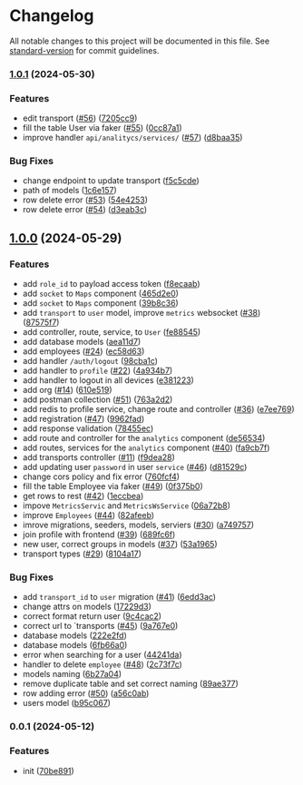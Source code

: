 # Changelog

All notable changes to this project will be documented in this file. See [standard-version](https://github.com/conventional-changelog/standard-version) for commit guidelines.

### [1.0.1](https://github.com/routelink/server/compare/v1.0.0...v1.0.1) (2024-05-30)


### Features

* edit transport ([#56](https://github.com/routelink/server/issues/56)) ([7205cc9](https://github.com/routelink/server/commit/7205cc97719b310e47974873aab6b186513f9794))
* fill the table User via faker ([#55](https://github.com/routelink/server/issues/55)) ([0cc87a1](https://github.com/routelink/server/commit/0cc87a11986532b5707f3a0f7978f78497367ea7))
* improve handler `api/analitycs/services/` ([#57](https://github.com/routelink/server/issues/57)) ([d8baa35](https://github.com/routelink/server/commit/d8baa3505cc38837b853add981dca8bb02f2d77e))


### Bug Fixes

* change endpoint to update transport ([f5c5cde](https://github.com/routelink/server/commit/f5c5cde4a7133bc735ed7a4f5969b787eb3b3688))
* path of models ([1c6e157](https://github.com/routelink/server/commit/1c6e1579baa856a3b2a770aefd665db8210bfc9f))
* row delete error ([#53](https://github.com/routelink/server/issues/53)) ([54e4253](https://github.com/routelink/server/commit/54e4253975bd0e873e3dfa0280dc1deba3953611))
* row delete error ([#54](https://github.com/routelink/server/issues/54)) ([d3eab3c](https://github.com/routelink/server/commit/d3eab3c59e19f1e2ee87f0fc203c11995cd7749e))

## [1.0.0](https://github.com/routelink/server/compare/v0.0.1...v1.0.0) (2024-05-29)

### Features

- add `role_id` to payload access token ([f8ecaab](https://github.com/routelink/server/commit/f8ecaab5b212c41d0dd269664b5b995cdf38bc36))
- add `socket` to `Maps` component ([465d2e0](https://github.com/routelink/server/commit/465d2e0e513afde3ff12d699adc9ab35423474c4))
- add `socket` to `Maps` component ([39b8c36](https://github.com/routelink/server/commit/39b8c368c479cf74bee61a7b061034871e390e99))
- add `transport` to `user` model, improve `metrics` websocket ([#38](https://github.com/routelink/server/issues/38)) ([87575f7](https://github.com/routelink/server/commit/87575f7600f7a6bdd965fbe86a0e1d824e8ea0b4))
- add controller, route, service, to `User` ([fe88545](https://github.com/routelink/server/commit/fe8854532318d49947750e69e84b7154c98498eb))
- add database models ([aea11d7](https://github.com/routelink/server/commit/aea11d76d664d9d0cbe85fc4932e0e43572678cf))
- add employees ([#24](https://github.com/routelink/server/issues/24)) ([ec58d63](https://github.com/routelink/server/commit/ec58d630ec65894fb5236228542741023a4129d9))
- add handler `/auth/logout` ([98cba1c](https://github.com/routelink/server/commit/98cba1cc8a7e34823ca62d3fe2286324f4fb2a68))
- add handler to `profile` ([#22](https://github.com/routelink/server/issues/22)) ([4a934b7](https://github.com/routelink/server/commit/4a934b746bcf7b02c8cd4d782e53707dd4a950db))
- add handler to logout in all devices ([e381223](https://github.com/routelink/server/commit/e3812230e3efc023709bf95899437363474291bb))
- add org ([#14](https://github.com/routelink/server/issues/14)) ([610e519](https://github.com/routelink/server/commit/610e5190b17e62dd2dbf4a35bdab056521c096d1))
- add postman collection ([#51](https://github.com/routelink/server/issues/51)) ([763a2d2](https://github.com/routelink/server/commit/763a2d2347227fa55b9af22eb544015b814fbf3d))
- add redis to profile service, change route and controller ([#36](https://github.com/routelink/server/issues/36)) ([e7ee769](https://github.com/routelink/server/commit/e7ee7696b2668d7804770ee04def0e364558ea79))
- add registration ([#47](https://github.com/routelink/server/issues/47)) ([9962fad](https://github.com/routelink/server/commit/9962fad66c25dcbf59dde473b0984f932de4fb1c))
- add response validation ([78455ec](https://github.com/routelink/server/commit/78455ec905be92e81502f520b734758fd475ba3d))
- add route and controller for the `analytics` component ([de56534](https://github.com/routelink/server/commit/de56534cbd8527d0243852bd5af7fb0ff8ac8a28))
- add routes, services for the `analytics` component ([#40](https://github.com/routelink/server/issues/40)) ([fa9cb7f](https://github.com/routelink/server/commit/fa9cb7f049080890ebc02d9ff2603add1378e79d))
- add transports controller ([#11](https://github.com/routelink/server/issues/11)) ([f9dea28](https://github.com/routelink/server/commit/f9dea28d680a1b641826f8d3092e773ac89124e6))
- add updating user `password` in user `service` ([#46](https://github.com/routelink/server/issues/46)) ([d81529c](https://github.com/routelink/server/commit/d81529c9f0382d377680542d5dc12fc9b6302094))
- change cors policy and fix error ([760fcf4](https://github.com/routelink/server/commit/760fcf4a691e30a7fb7b62e47e42627872876458))
- fill the table Employee via faker ([#49](https://github.com/routelink/server/issues/49)) ([0f375b0](https://github.com/routelink/server/commit/0f375b0646a2f798d7bbf16b97ab7012626b6fad))
- get rows to rest ([#42](https://github.com/routelink/server/issues/42)) ([1eccbea](https://github.com/routelink/server/commit/1eccbeacb802d45ce18fb1015845bbc18cf62c34))
- impove `MetricsServic` and `MetricsWsService` ([06a72b8](https://github.com/routelink/server/commit/06a72b8f7899dc7599de7272f088f1aac28d567b))
- improve `Employees` ([#44](https://github.com/routelink/server/issues/44)) ([82afeeb](https://github.com/routelink/server/commit/82afeebfc1b8d4ff967dcabb96c87545681be496))
- imrove migrations, seeders, models, serviers ([#30](https://github.com/routelink/server/issues/30)) ([a749757](https://github.com/routelink/server/commit/a74975732bcf728e8b021a9472363cde71c4f1f7))
- join profile with frontend ([#39](https://github.com/routelink/server/issues/39)) ([689fc6f](https://github.com/routelink/server/commit/689fc6f64abc24eb34c846c75c1defa09939f1c8))
- new user, correct groups in models ([#37](https://github.com/routelink/server/issues/37)) ([53a1965](https://github.com/routelink/server/commit/53a1965d7c37618c0c3912294658a7d7b9a57780))
- transport types ([#29](https://github.com/routelink/server/issues/29)) ([8104a17](https://github.com/routelink/server/commit/8104a1713dca7399b54850a6a3fcfd87d5b070eb))

### Bug Fixes

- add `transport_id` to `user` migration ([#41](https://github.com/routelink/server/issues/41)) ([6edd3ac](https://github.com/routelink/server/commit/6edd3aced9a937c4edd5a88eab6848338930e833))
- change attrs on models ([17229d3](https://github.com/routelink/server/commit/17229d351a8e62bc141cce0782fd86f60db3ec78))
- correct format return user ([9c4cac2](https://github.com/routelink/server/commit/9c4cac2507079d40bba7a15a1416b5fd20ed8b39))
- correct url to `transports ([#45](https://github.com/routelink/server/issues/45)) ([9a767e0](https://github.com/routelink/server/commit/9a767e0bcce8127dd99e30ef1c91058d99d128e8))
- database models ([222e2fd](https://github.com/routelink/server/commit/222e2fd6acf5aa2ac7775a17a1fb65062c55c118))
- database models ([6fb66a0](https://github.com/routelink/server/commit/6fb66a03eaa394773c7f41924b6013461efca8b8))
- error when searching for a user ([44241da](https://github.com/routelink/server/commit/44241da43961e5396deac709103a9afa406b22a0))
- handler to delete `employee` ([#48](https://github.com/routelink/server/issues/48)) ([2c73f7c](https://github.com/routelink/server/commit/2c73f7c524aaf50749b6289c4c04d144478060c9))
- models naming ([6b27a04](https://github.com/routelink/server/commit/6b27a04d1d4533de5c2f131a2760bb868fcea6aa))
- remove duplicate table and set correct naming ([89ae377](https://github.com/routelink/server/commit/89ae377d7fbe52eb0368120d5960b5979899ba36))
- row adding error ([#50](https://github.com/routelink/server/issues/50)) ([a56c0ab](https://github.com/routelink/server/commit/a56c0abcf3d11d20af7641e38909f9fa16465eb3))
- users model ([b95c067](https://github.com/routelink/server/commit/b95c067277a396e782462dae30c0c4c1dccdf2fd))

### 0.0.1 (2024-05-12)

### Features

- init ([70be891](https://github.com/routelink/server/commit/70be8915952da5b4097ad3f595bf5db67a7d4623))
